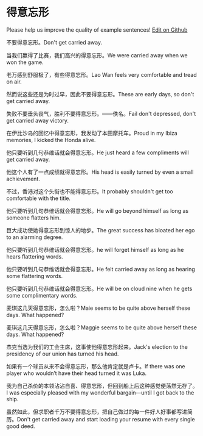 # 得意忘形

Please help us improve the quality of example sentences! [Edit on Github](https://github.com/jiyushe/jiyu-example-sentence-source/blob/main/chinese/deyiwangxing.md)

<p><span class="chinese">不要得意忘形。</span><span class="english">Don't get carried away.</span></p>

<p><span class="chinese">当我们赢得了比赛，我们高兴的得意忘形。</span><span class="english">We were carried away when we won the game.</span></p>

<p><span class="chinese">老万感到舒服极了，有些得意忘形。</span><span class="english">Lao Wan feels very comfortable and tread on air.</span></p>

<p><span class="chinese">然而说这些还是为时过早，因此不要得意忘形。</span><span class="english">These are early days, so don't get carried away.</span></p>

<p><span class="chinese">失败不要垂头丧气，胜利不要得意忘形。——佚名。</span><span class="english">Fail don't depressed, don't get carried away victory.</span></p>

<p><span class="chinese">在伊比沙岛的回忆中得意忘形，我发动了本田摩托车。</span><span class="english">Proud in my Ibiza memories, I kicked the Honda alive.</span></p>

<p><span class="chinese">他只要听到几句恭维话就会得意忘形。</span><span class="english">He just heard a few compliments will get carried away.</span></p>

<p><span class="chinese">他这个人有了一点成绩就得意忘形。</span><span class="english">His head is easily turned by even a small achievement.</span></p>

<p><span class="chinese">不过，香港对这个头衔也不能得意忘形。</span><span class="english">It probably shouldn't get too comfortable with the title.</span></p>

<p><span class="chinese">他只要听到几句恭维话就会得意忘形。</span><span class="english">He will go beyond himself  as long as someone flatters him.</span></p>

<p><span class="chinese">巨大成功使她得意忘形到惊人的地步。</span><span class="english">The great success has bloated her ego to an alarming degree.</span></p>

<p><span class="chinese">他只要听到几句恭维话就会得意忘形。</span><span class="english">he will forget himself as long as he hears flattering words.</span></p>

<p><span class="chinese">他只要听到几句恭维话就会得意忘形。</span><span class="english">He felt carried away as long as hearing some flattering words.</span></p>

<p><span class="chinese">他只要听到几句恭维话就会得意忘形。</span><span class="english">He will be on cloud nine when he gets some complimentary words.</span></p>

<p><span class="chinese">麦琪这几天得意忘形，怎么啦？</span><span class="english">Maie seems to be quite above herself these days. What happened?</span></p>

<p><span class="chinese">麦琪这几天得意忘形，怎么啦？</span><span class="english">Maggie seems to be quite above herself these days. What happened?</span></p>

<p><span class="chinese">杰克当选为我们的工会主席，这事使他得意忘形起来。</span><span class="english">Jack's election to the presidency of our union has turned his head.</span></p>

<p><span class="chinese">如果有一个球员从来不会得意忘形，那么他肯定就是卢卡。</span><span class="english">If there was one player who wouldn’t have their head turned it was Luka.</span></p>

<p><span class="chinese">我为自己杀价的本领沾沾自喜、得意忘形，但回到船上后这种感觉便荡然无存了。</span><span class="english">I was especially pleased with my wonderful bargain—until I got back to the ship.</span></p>

<p><span class="chinese">虽然如此，但求职者千万不要得意忘形，把自己做过的每一件好人好事都写进简历。</span><span class="english">Don't get carried away and start loading your resume with every single good deed.</span></p>

